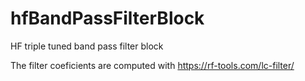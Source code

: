 # hfBandPassFilterBlock
HF triple tuned band pass filter block

The filter coeficients are computed with https://rf-tools.com/lc-filter/
